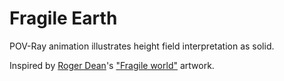 # Fragile Earth

POV-Ray animation illustrates height field interpretation as solid.

Inspired by [Roger Dean](https://www.rogerdean.com/)'s ["Fragile world"](https://www.rogerdean.com/product/fragile-world-red/) artwork.
